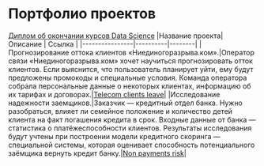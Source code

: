 # Портфолио проектов
[Диплом об окончании курсов Data Science](Sergey%20Polushkin_20222DS00778.pdf)
|Название проекта| Описание | Ссылка |
|----------------|----------|--------|
|Прогнозирование оттока клиентов «Ниединогоразрыва.ком».|Оператор связи «Ниединогоразрыва.ком» хочет научиться прогнозировать отток клиентов. Если выяснится, что пользователь планирует уйти, ему будут предложены промокоды и специальные условия. Команда оператора собрала персональные данные о некоторых клиентах, информацию об их тарифах и договорах.|[Telecom clients leave](Telecom%20clients%20leave%20prediction.ipynb)|
|Исследование надежности заемщиков.|Заказчик — кредитный отдел банка. Нужно разобраться, влияет ли семейное положение и количество детей клиента на факт погашения кредита в срок. Входные данные от банка — статистика о платёжеспособности клиентов. Результаты исследования будут учтены при построении модели кредитного скоринга — специальной системы, которая оценивает способность потенциального заёмщика вернуть кредит банку.|[Non payments risk](Non%20payments%20risk.ipynb)|
